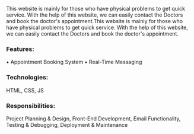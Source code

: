 This website is mainly for those who have physical problems to get quick
service. With the help of this website, we can easily contact the Doctors and
book the doctor's appointment.This website is mainly for those who have physical problems to get quick service. With the help of this website, we can easily contact the Doctors and book the doctor's appointment.

<h3 align="left">Features:</h3>
• Appointment Booking System
• Real-Time Messaging

<h3 align="left">Technologies:</h3> HTML, CSS, JS

<h3 align="left">Responsibilities:</h3>
Project Planning & Design, Front-End Development, Email Functionality,
Testing & Debugging, Deployment & Maintenance
